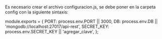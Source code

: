 Es necesario crear el archivo configuracion.js, se debe poner en la carpeta config con la siguiente sintaxis:

module.exports = {
    PORT: process.env.PORT || 3000, 
    DB: process.env.DB || 'mongodb://localhost:27017/api-rest',
    SECRET_KEY: process.env.SECRET_KEY || 'agregar_clave',
};

